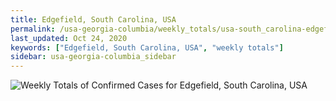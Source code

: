 ```yaml
---
title: Edgefield, South Carolina, USA
permalink: /usa-georgia-columbia/weekly_totals/usa-south_carolina-edgefield-weekly_totals.html
last_updated: Oct 24, 2020
keywords: ["Edgefield, South Carolina, USA", "weekly totals"]
sidebar: usa-georgia-columbia_sidebar
---
```


![Weekly Totals of Confirmed Cases for Edgefield, South Carolina, USA](/covid_tracker/images/graphs/usa-south_carolina-edgefield-weekly_totals_graph.png)
